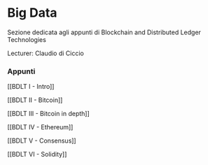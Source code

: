 

# Big Data

Sezione dedicata agli appunti di Blockchain and Distributed Ledger Technologies

Lecturer: Claudio di Ciccio

### Appunti

[[BDLT I - Intro]]

[[BDLT II - Bitcoin]]

[[BDLT III - Bitcoin in depth]]

[[BDLT IV - Ethereum]]

[[BDLT V - Consensus]]

[[BDLT VI - Solidity]]